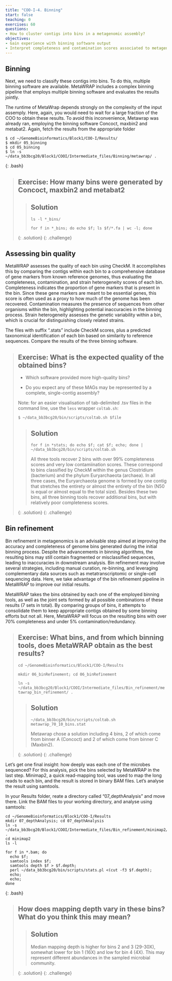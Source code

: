 ```yaml
---
title: "COO-I-4. Binning"
start: false
teaching: 0
exercises: 60
questions:
- How to cluster contigs into bins in a metagenomic assembly?
objectives:
- Gain experience with binning software output
- Interpret completeness and contamination scores associated to metagenomic bins 
---
```


## Binning

Next, we need to classify these contigs into bins. To do this, multiple binning software are available. 
MetaWRAP includes a complex binning pipeline that employs multiple binning software and evaluates the results jointly. 

The runtime of MetaWrap depends strongly on the complexity of the input assemply. Here, again, you would need to wait for a large
fraction of the COO to obtain these results. To avoid this inconvenience, Metawrap was already ran,
employing the binning software Concoct, maxbin2 and metabat2. Again, fetch the results from the appropriate folder

~~~
$ cd ~/GenomeBioinformatics/Block1/COO-I/Results/
$ mkdir 05_binning
$ cd 05_binning
$ ln -s ~/data_bb3bcg20/Block1/COOI/Intermediate_files/Binning/metawrap/ .
~~~
{: .bash}

> ## Exercise: How many bins were generated by Concoct, maxbin2 and metabat2
> 
>> ## Solution
>> `ls -l *_bins/`
>> 
>> `for f in *_bins; do echo $f; ls $f/*.fa | wc -l; done`
>> 
> {: .solution}
{: .challenge}

## Assessing bin quality

MetaWRAP assesses the quality of each bin using CheckM. It accomplishes this by comparing the contigs within 
each bin to a comprehensive database of gene markers from known reference genomes, thus evaluating the completeness, 
contamination, and strain heterogeneity scores of each bin. 
Completeness indicates the proportion of gene markers that is present in the bin. Since these gene markers are meant
to be essential genes, this score is often used as a proxy to how much of the genome has been recovered. 
Contamination measures the presence of sequences from other organisms within the bin, 
highlighting potential inaccuracies in the binning process. Strain heterogeneity assesses the genetic variability within 
a bin, which is crucial for distinguishing closely related strains. 

The files with suffix “.stats” include CheckM scores, plus a predicted taxonomical identification of each bin based on 
similarity to reference sequences. Compare the results of the three binning software.

> ## Exercise: What is the expected quality of the obtained bins?
> - Which software provided more high-quality bins?
>
> - Do you expect any of these MAGs may be represented by a complete, single-contig assembly?
>
> Note: for an easier visualisation of tab-delimited .tsv files in the command line, use the `less` wrapper `coltab.sh`:
> 
> `$ ~/data_bb3bcg20/bin/scripts/coltab.sh $file`
> 
>> ## Solution
>> `for f in *stats; do echo $f; cat $f; echo; done | ~/data_bb3bcg20/bin/scripts/coltab.sh`
>>
>> All three tools recover 2 bins with over 99% completeness scores and very low contamiination scores. These correspond
>> to bins classified by CheckM within the genus Clostridium (bacterium) and the phylum Euryarchaeota (archaea). In all
>> three cases, the Euryarchaeota genome is formed by one contig that stretches the entirety or almost the entirety of the
>> bin (N50 is equal or almost equal to the total size). Besides these two bins, all three binning tools recover additional
>> bins, but with relatively poor completeness scores.
>> 
> {: .solution}
{: .challenge}


## Bin refinement

Bin refinement in metagenomics is an advisable step aimed at improving the accuracy and completeness of genome bins generated during the initial binning process. Despite the advancements in binning algorithms, the resulting bins may still contain fragmented or misclassified sequences, leading to inaccuracies in downstream analysis. Bin refinement may involve several strategies, including manual curation, re-binning, and leveraging complementary data sources such as metatranscriptomic or single-cell sequencing data. Here, we take advantage of the bin refinement pipeline in MetaWRAP to improve our initial results.

MetaWRAP takes the bins obtained by each one of the employed binning tools, as well as the joint sets formed by all possible combinations of these results (7 sets in total). By comparing groups of bins, it attempts to consolidate them to keep appropriate contigs obtained by some binning efforts but not all. Here, MetaWRAP will focus on the resulting bins with over 70% completeness and under 5% contamination/redundancy. 


> ## Exercise: What bins, and from which binning tools, does MetaWRAP obtain as the best results?
>
> `cd ~/GenomeBioinformatics/Block1/COO-I/Results`
>
> `mkdir 06_binRefinement; cd 06_binRefinement`
>
> `ln -s ~/data_bb3bcg20/Block1/COOI/Intermediate_files/Bin_refinement/metawrap_bin_refinement/ .`
>> ## Solution
>> `~/data_bb3bcg20/bin/scripts/coltab.sh metawrap_70_10_bins.stat`
>>
>> Metawrap chose a solution including 4 bins, 2 of which come from binner A (Concoct) and 2 of which come from binner C (Maxbin2).
>> 
> {: .solution}
{: .challenge}

Let’s get one final insight: how deeply was each one of the microbes sequenced? 
For this analysis, pick the bins selected by MetaWRAP in the last step. 
Minimap2, a quick read-mapping tool, was used to map the long reads to each bin, 
and the result is stored in binary BAM files. Let’s analyse the result using samtools. 

In your Results folder, reate a directory called “07_depthAnalysis” and move there. 
Link the BAM files to your working directory, and analyse using samtools:

~~~
cd ~/GenomeBioinformatics/Block1/COO-I/Results
mkdir 07_depthAnalysis; cd 07_depthAnalysis
ln -s ~/data_bb3bcg20/Block1/COOI/Intermediate_files/Bin_refinement/minimap2/ .
cd minimap2
ls -l

for f in *.bam; do
  echo $f;
  samtools index $f; 
  samtools depth $f > $f.depth;
  perl ~/data_bb3bcg20/bin/scripts/stats.pl <(cut -f3 $f.depth);
  echo;
  echo;
done
~~~
{: .bash}

> ## How does mapping depth vary in these bins? What do you think this may mean?
>
>> ## Solution
>> Median mapping depth is higher for bins 2 and 3 (29-30X), somewhat lower for bin 1 (16X) and low for bin 4 (4X). This may
>> represent different abundances in the sampled microbial community.
>> 
> {: .solution}
{: .challenge}

